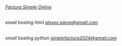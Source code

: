 ###### [Factura Simple Online](https://suzdalenko-dev.github.io/factura-simple/app)
###### email hosting html alexey.saron@gmail.com
###### email hosting python simplefactura2024@gmail.com
